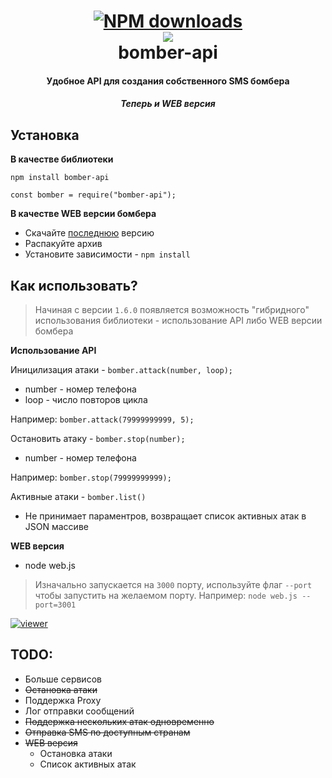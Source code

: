 <h1 align="center">
  <a href="https://www.npmjs.com/package/bomber-api"><img src="https://img.shields.io/npm/dt/bomber-api" alt="NPM downloads"></a>
  <br>
  <a href="https://github.com/shketov/bomber-api"><img src="https://emojipedia-us.s3.dualstack.us-west-1.amazonaws.com/thumbs/120/apple/237/collision-symbol_1f4a5.png"></a>
  <br>
  bomber-api
  <br>
</h1>

<h4 align="center">Удобное API для создания собственного SMS бомбера</h4>
<h5 align="center">Теперь и WEB версия</h5>


## Установка

**В качестве библиотеки**

`npm install bomber-api`

`const bomber = require("bomber-api");`

**В качестве WEB версии бомбера**

  * Скачайте [последнюю](https://github.com/shketov/bomber-api/releases/) версию
  * Распакуйте архив
  * Установите зависимости - `npm install`
## Как использовать?
> Начиная с версии `1.6.0` появляется возможность "гибридного" использования библиотеки - использование API либо WEB версии бомбера

**Использование API**

Иницилизация атаки - `bomber.attack(number, loop);`
  * number - номер телефона
  * loop - число повторов цикла

Например: `bomber.attack(79999999999, 5);`

Остановить атаку - `bomber.stop(number);`
  * number - номер телефона
  
Например: `bomber.stop(79999999999);`

Активные атаки - `bomber.list()`
  * Не принимает параментров, возвращает список активных атак в JSON массиве

  **WEB версия**
  * node web.js
  > Изначально запускается на `3000` порту, используйте флаг `--port` чтобы запустить на желаемом порту. Например: `node web.js --port=3001`
  
  [<img src="https://sun9-12.userapi.com/x8eOtLCJt4WG2naUappQkQN3fzIpAdDu16KUbw/VjrNS7jdvqo.jpg" alt="viewer">](https://github.com/shketov/bomber-api)
## TODO:
  * Больше сервисов
  * ~~Остановка атаки~~
  * Поддержка Proxy
  * Лог отправки сообщений
  * ~~Поддержка нескольких атак одновременно~~
  * ~~Отправка SMS по доступным странам~~
  * ~~WEB версия~~
    * Остановка атаки
    * Список активных атак

